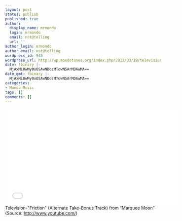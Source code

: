 ```yaml
---
layout: post
status: publish
published: true
author:
  display_name: mrmondo
  login: mrmondo
  email: not@telling
  url: ''
author_login: mrmondo
author_email: not@telling
wordpress_id: 945
wordpress_url: http://wp.mondotunes.org/index.php/2012/03/19/television-friction-alternate-take-bonus-track/
date: !binary |-
  MjAxMi0wMy0xOSAwNDozMTowNSArMDAwMA==
date_gmt: !binary |-
  MjAxMi0wMy0xOSAwNDozMTowNSArMDAwMA==
categories:
- Mondo Music
tags: []
comments: []
---
```

<iframe width="560" height="315" src="//www.youtube.com/embed/YUOppu_jVoo" frameborder="0"> </iframe>
Television-"Friction" (Alternate Take-Bonus Track) from &#8220;Marquee Moon" 
<div class="attribution">(<span>Source:</span> <a href="http://www.youtube.com/">http://www.youtube.com/</a>)</div>
